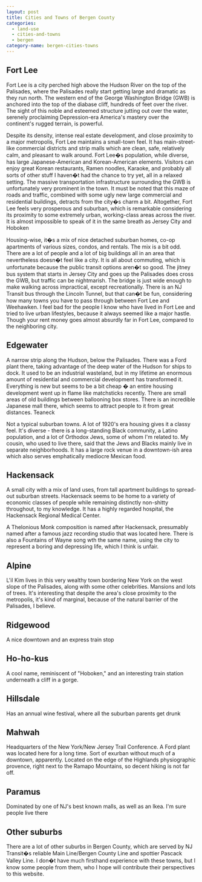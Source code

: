 ```yaml
---
layout: post
title: Cities and Towns of Bergen County
categories:
  - land-use
  - cities-and-towns
  - bergen
category-name: bergen-cities-towns
---
```


## Fort Lee

Fort Lee is a city perched high above the Hudson River on the top of the Palisades, where the Palisades really start getting large and dramatic as they run north. The western end of the George Washington Bridge (GWB) is anchored into the top of the diabase cliff, hundreds of feet over the river. The sight of this noble and esteemed structure jutting out over the water, serenely proclaiming Depression-era America's mastery over the continent's rugged terrain, is powerful.

Despite its density, intense real estate development, and close proximity to a major metropolis, Fort Lee maintains a small-town feel. It has main-street-like commercial districts and strip malls which are clean, safe, relatively calm, and pleasant to walk around. Fort Lee�s population, while diverse, has large Japanese-American and Korean-American elements. Visitors can enjoy great Korean restaurants, Ramen noodles, Karaoke, and probably all sorts of other stuff I haven�t had the chance to try yet, all in a relaxed setting. The massive transportation infrastructure surrounding the GWB is unfortunately very prominent in the town. It must be noted that this maze of roads and traffic, combined with some ugly new large commercial and residential buildings, detracts from the city�s charm a bit. Altogether, Fort Lee feels very prosperous and suburban, which is remarkable considering its proximity to some extremely urban, working-class areas across the river. It is almost impossible to speak of it in the same breath as Jersey City and Hoboken

Housing-wise, it�s a mix of nice detached suburban homes, co-op apartments of various sizes, condos, and rentals. The mix is a bit odd. There are a lot of people and a lot of big buildings all in an area that nevertheless doesn�t feel like a city. It is all about commuting, which is unfortunate because the public transit options aren�t so good. The jitney bus system that starts in Jersey City and goes up the Palisades does cross the GWB, but traffic can be nightmarish. The bridge is just wide enough to make walking across impractical, except recreationally. There is an NJ Transit bus through the Lincoln Tunnel, but that can�t be fun, considering how many towns you have to pass through between Fort Lee and Weehawken. I feel bad for the people I know who have lived in Fort Lee and tried to live urban lifestyles, because it always seemed like a major hastle. Though your rent money goes almost absurdly far in Fort Lee, compared to the neighboring city.

## Edgewater

A narrow strip along the Hudson, below the Palisades. There was a Ford plant there, taking advantage of the deep water of the Hudson for ships to dock. It used to be an industrial wasteland, but in my lifetime an enormous amount of residential and commercial development has transformed it. Everything is new but seems to be a bit cheap � an entire housing development went up in flame like matchsticks recently. There are small areas of old buildings between ballooning box stores. There is an incredible Japanese mall there, which seems to attract people to it from great distances.
Teaneck

Not a typical suburban towns. A lot of 1920's era housing gives it a classy feel. It's diverse - there is a long-standing Black community, a Latino population, and a lot of Orthodox Jews, some of whom I'm related to. My cousin, who used to live there, said that the Jews and Blacks mainly live in separate neighborhoods. It has a large rock venue in a downtown-ish area which also serves emphatically mediocre Mexican food.

## Hackensack

A small city with a mix of land uses, from tall apartment buildings to spread-out suburban streets. Hackensack seems to be home to a variety of economic classes of people while remaining distinctly non-shitty throughout, to my knowledge. It has a highly regarded hospital, the Hackensack Regional Medical Center.

A Thelonious Monk composition is named after Hackensack, presumably named after a famous jazz recording studio that was located here. There is also a Fountains of Wayne song wth the same name, using the city to represent a boring and depressing life, which I think is unfair.

## Alpine

L'il Kim lives in this very wealthy town bordering New York on the west slope of the Palisades, along with some other celebrities. Mansions and lots of trees. It's interesting that despite the area's close proximity to the metropolis, it's kind of marginal, because of the natural barrier of the Palisades, I believe.

## Ridgewood

A nice downtown and an express train stop

## Ho-ho-kus

A cool name, reminiscent of "Hoboken," and an interesting train station underneath a cliff in a gorge.

## Hillsdale

Has an annual wine festival, where all the suburban parents get drunk

## Mahwah

Headquarters of the New York/New Jersey Trail Conference. A Ford plant was located here for a long time. Sort of exurban without much of a downtown, apparently. Located on the edge of the Highlands physiographic provence, right next to the Ramapo Mountains, so decent hiking is not far off.

## Paramus

Dominated by one of NJ's best known malls, as well as an Ikea. I'm sure people live there 

## Other suburbs

There are a lot of other suburbs in Bergen County, which are served by NJ Transit�s reliable Main Line/Bergen County Line and spottier Pascack Valley Line. I don�t have much firsthand experience with these towns, but I know some people from them, who I hope will contribute their perspectives to this website.
